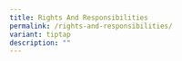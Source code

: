```yaml
---
title: Rights And Responsibilities
permalink: /rights-and-responsibilities/
variant: tiptap
description: ""
---
```

<p></p>